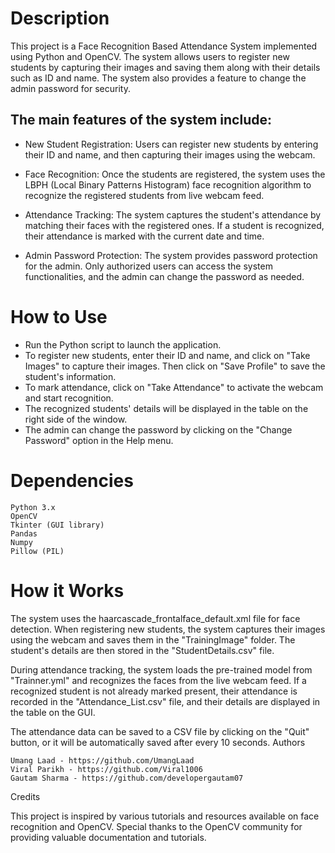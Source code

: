# Description

This project is a Face Recognition Based Attendance System implemented using Python and OpenCV. The system allows users to register new students by capturing their images and saving them along with their details such as ID and name. The system also provides a feature to change the admin password for security.

## The main features of the system include:

- New Student Registration: Users can register new students by entering their ID and name, and then capturing their images using the webcam.

- Face Recognition: Once the students are registered, the system uses the LBPH (Local Binary Patterns Histogram) face recognition algorithm to recognize the registered students from live webcam feed.

- Attendance Tracking: The system captures the student's attendance by matching their faces with the registered ones. If a student is recognized, their attendance is marked with the current date and time.

- Admin Password Protection: The system provides password protection for the admin. Only authorized users can access the system functionalities, and the admin can change the password as needed.

# How to Use

- Run the Python script to launch the application.
- To register new students, enter their ID and name, and click on "Take Images" to capture their images. Then click on "Save Profile" to save the student's information.
- To mark attendance, click on "Take Attendance" to activate the webcam and start recognition.
- The recognized students' details will be displayed in the table on the right side of the window.
- The admin can change the password by clicking on the "Change Password" option in the Help menu.

# Dependencies

    Python 3.x
    OpenCV
    Tkinter (GUI library)
    Pandas
    Numpy
    Pillow (PIL)

# How it Works

The system uses the haarcascade_frontalface_default.xml file for face detection. When registering new students, the system captures their images using the webcam and saves them in the "TrainingImage" folder. The student's details are then stored in the "StudentDetails.csv" file.

During attendance tracking, the system loads the pre-trained model from "Trainner.yml" and recognizes the faces from the live webcam feed. If a recognized student is not already marked present, their attendance is recorded in the "Attendance_List.csv" file, and their details are displayed in the table on the GUI.

The attendance data can be saved to a CSV file by clicking on the "Quit" button, or it will be automatically saved after every 10 seconds.
Authors

    Umang Laad - https://github.com/UmangLaad
    Viral Parikh - https://github.com/Viral1006
    Gautam Sharma - https://github.com/developergautam07

Credits

This project is inspired by various tutorials and resources available on face recognition and OpenCV. Special thanks to the OpenCV community for providing valuable documentation and tutorials.
